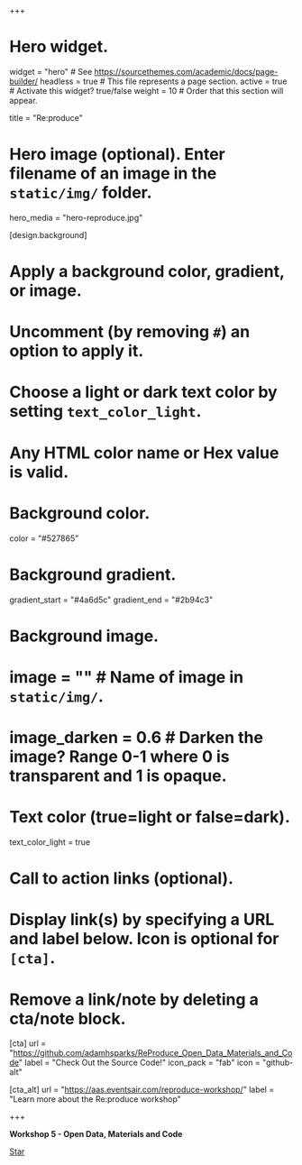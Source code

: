 +++
# Hero widget.
widget = "hero"  # See https://sourcethemes.com/academic/docs/page-builder/
headless = true  # This file represents a page section.
active = true  # Activate this widget? true/false
weight = 10  # Order that this section will appear.

title = "Re:produce"

# Hero image (optional). Enter filename of an image in the `static/img/` folder.
hero_media = "hero-reproduce.jpg"

[design.background]
  # Apply a background color, gradient, or image.
  #   Uncomment (by removing `#`) an option to apply it.
  #   Choose a light or dark text color by setting `text_color_light`.
  #   Any HTML color name or Hex value is valid.

  # Background color.
  color = "#527865"
  
  # Background gradient.
  gradient_start = "#4a6d5c"
  gradient_end = "#2b94c3"
  
  # Background image.
  # image = ""  # Name of image in `static/img/`.
  # image_darken = 0.6  # Darken the image? Range 0-1 where 0 is transparent and 1 is opaque.

  # Text color (true=light or false=dark).
  text_color_light = true

# Call to action links (optional).
#   Display link(s) by specifying a URL and label below. Icon is optional for `[cta]`.
#   Remove a link/note by deleting a cta/note block.
[cta]
  url = "https://github.com/adamhsparks/ReProduce_Open_Data_Materials_and_Code"
  label = "Check Out the Source Code!"
  icon_pack = "fab"
  icon = "github-alt"
  
[cta_alt]
  url = "https://aas.eventsair.com/reproduce-workshop/"
  label = "Learn more about the Re:produce workshop"

+++

**Workshop 5 - Open Data, Materials and Code**

<span style="text-shadow: none;"><a class="github-button" href="https://github.com/adamhsparks/ReProduce_Open_Data_Materials_and_Code" data-icon="octicon-star" data-size="large" data-show-count="true" aria-label="Star this on GitHub">Star</a><script async defer src="https://buttons.github.io/buttons.js"></script></span>
